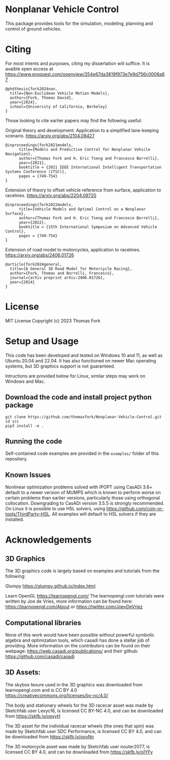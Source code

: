 # Nonplanar Vehicle Control
This package provides tools for the simulation, modeling, planning and control of ground vehicles.

# Citing
For most intents and purposes, citing my dissertation will suffice. It is avaible open access at https://www.proquest.com/openview/354e67da3819f973e7e9d756c0006a67
```
@phdthesis{fork2024non,
  title={Non-Euclidean Vehicle Motion Models},
  author={Fork, Thomas David},
  year={2024},
  school={University of California, Berkeley}
}
```

Those looking to cite earlier papers may find the following useful:


Original theory and development. Application to a simplified lane-keeping scenario. https://arxiv.org/abs/2104.08427
```
@inproceedings{fork2021models,
      title={Models and Predictive Control for Nonplanar Vehicle Navigation}, 
      author={Thomas Fork and H. Eric Tseng and Francesco Borrelli},
      year={2021},
      booktitle = {2021 IEEE International Intelligent Transportation Systems Conference (ITSC)},
      pages = {749-754}
}
```
Extension of theory to offset vehicle reference from surface, application to racelines. https://arxiv.org/abs/2204.09720
```
@inproceedings{fork2022models,
      title={Vehicle Models and Optimal Control on a Nonplanar Surface}, 
      author={Thomas Fork and H. Eric Tseng and Francesco Borrelli},
      year={2022},
      booktitle = {15th International Symposium on Advanced Vehicle Control},
      pages = {749-754}
}
```
Extension of road model to motorcycles, application to racelines. https://arxiv.org/abs/2406.01726
```
@article{fork2024general,
  title={A General 3D Road Model for Motorcycle Racing},
  author={Fork, Thomas and Borrelli, Francesco},
  journal={arXiv preprint arXiv:2406.01726},
  year={2024}
}
```

# License
MIT License Copyright (c) 2023 Thomas Fork


# Setup and Usage
This code has been developed and tested on Windows 10 and 11, as well as Ubuntu 20.04 and 22.04. It has also functioned on newer Mac operating systems, but 3D graphics support is not guaranteed.

Intructions are provided below for Linux, similar steps may work on Windows and Mac.

## Download the code and install project python package
```
git clone https://github.com/thomasfork/Nonplanar-Vehicle-Control.git
cd src
pip3 install -e .
```

## Running the code
Self-contained code examples are provided in the ```examples/``` folder of this repository.

## Known Issues
Nonlinear optimization problems solved with IPOPT using CasADi 3.6+ default to a newer version of MUMPS which is known to perform worse on certain problems than earlier versions, particularly those using orthogonal collocation. Downgrading to CasADi version 3.5.5 is strongly recommended. On Linux it is possible to use HSL solvers, using https://github.com/coin-or-tools/ThirdParty-HSL. All examples will default to HSL solvers if they are installed.


# Acknowledgements


## 3D Graphics
The 3D graphics code is largely based on examples and tutorials from the following:

Glumpy 
https://glumpy.github.io/index.html

Learn OpenGL
https://learnopengl.com/
The learnopengl.com tutorials were written by Joe de Vries, 
more information can be found here: https://learnopengl.com/About
or https://twitter.com/JoeyDeVriez


## Computational libraries
None of this work would have been possible without powerful symbolic algebra and optimization
tools, which casadi has done a stellar job of providing. More information on the contributors
can be found on their webpage: https://web.casadi.org/publications/
and their github: https://github.com/casadi/casadi


## 3D Assets:
The skybox texure used in the 3D graphics was downloaded from learnopengl.com and is CC BY 4.0
https://creativecommons.org/licenses/by-nc/4.0/

The body and stationary wheels for the 3D racecar asset was made by Sketchfab user Lexyc16,
is licensed CC BY-NC 4.0, and can be downloaded from https://skfb.ly/opvyH

The 3D asset for the individual racecar wheels (the ones that spin) was made by Sketchfab user SDC Performance, 
is licensed CC BY 4.0, and can be downloaded from https://skfb.ly/oovNn

The 3D motorcycle asset was made by Sketchfab user nouter2077,
is licensed CC BY 4.0, and can be downloaded from https://skfb.ly/oIYFv
